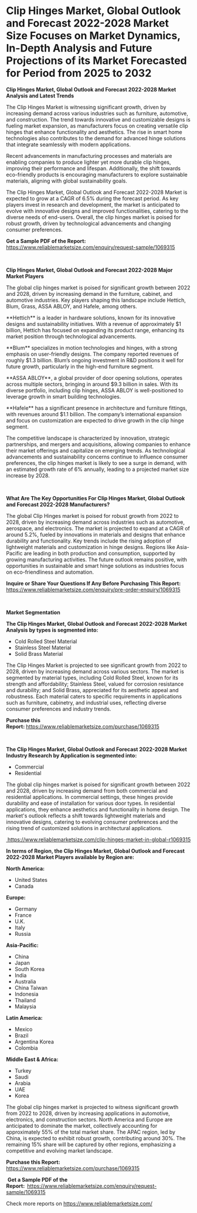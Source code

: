 <p><h1>Clip Hinges Market, Global Outlook and Forecast 2022-2028 Market Size Focuses on Market Dynamics, In-Depth Analysis and Future Projections of its Market Forecasted for Period from 2025 to 2032</h1></p><p><strong>Clip Hinges Market, Global Outlook and Forecast 2022-2028 Market Analysis and Latest Trends</strong></p>
<p><p>The Clip Hinges Market is witnessing significant growth, driven by increasing demand across various industries such as furniture, automotive, and construction. The trend towards innovative and customizable designs is fueling market expansion, as manufacturers focus on creating versatile clip hinges that enhance functionality and aesthetics. The rise in smart home technologies also contributes to the demand for advanced hinge solutions that integrate seamlessly with modern applications.</p><p>Recent advancements in manufacturing processes and materials are enabling companies to produce lighter yet more durable clip hinges, improving their performance and lifespan. Additionally, the shift towards eco-friendly products is encouraging manufacturers to explore sustainable materials, aligning with global sustainability goals.</p><p>The Clip Hinges Market, Global Outlook and Forecast 2022-2028 Market is expected to grow at a CAGR of 6.5% during the forecast period. As key players invest in research and development, the market is anticipated to evolve with innovative designs and improved functionalities, catering to the diverse needs of end-users. Overall, the clip hinges market is poised for robust growth, driven by technological advancements and changing consumer preferences.</p></p>
<p><strong>Get a Sample PDF of the Report:&nbsp;</strong> <a href="https://www.reliablemarketsize.com/enquiry/request-sample/1069315?utm_campaign=3348&utm_medium=2&utm_source=Github&utm_content=ia&utm_term=21032025&utm_id=clip-hinges-market-global-outlook-and-forecast-2022-2028">https://www.reliablemarketsize.com/enquiry/request-sample/1069315</a></p>
<p>&nbsp;</p>
<p><strong>Clip Hinges Market, Global Outlook and Forecast 2022-2028 Major Market Players</strong></p>
<p><p>The global clip hinges market is poised for significant growth between 2022 and 2028, driven by increasing demand in the furniture, cabinet, and automotive industries. Key players shaping this landscape include Hettich, Blum, Grass, ASSA ABLOY, and Hafele, among others.</p><p>**Hettich** is a leader in hardware solutions, known for its innovative designs and sustainability initiatives. With a revenue of approximately $1 billion, Hettich has focused on expanding its product range, enhancing its market position through technological advancements.</p><p>**Blum** specializes in motion technologies and hinges, with a strong emphasis on user-friendly designs. The company reported revenues of roughly $1.3 billion. Blum’s ongoing investment in R&D positions it well for future growth, particularly in the high-end furniture segment.</p><p>**ASSA ABLOY**, a global provider of door opening solutions, operates across multiple sectors, bringing in around $9.3 billion in sales. With its diverse portfolio, including clip hinges, ASSA ABLOY is well-positioned to leverage growth in smart building technologies.</p><p>**Hafele** has a significant presence in architecture and furniture fittings, with revenues around $1.1 billion. The company’s international expansion and focus on customization are expected to drive growth in the clip hinge segment.</p><p>The competitive landscape is characterized by innovation, strategic partnerships, and mergers and acquisitions, allowing companies to enhance their market offerings and capitalize on emerging trends. As technological advancements and sustainability concerns continue to influence consumer preferences, the clip hinges market is likely to see a surge in demand, with an estimated growth rate of 6% annually, leading to a projected market size increase by 2028.</p></p>
<p>&nbsp;</p>
<p><strong>What Are The Key Opportunities For Clip Hinges Market, Global Outlook and Forecast 2022-2028 Manufacturers?</strong></p>
<p><p>The global Clip Hinges market is poised for robust growth from 2022 to 2028, driven by increasing demand across industries such as automotive, aerospace, and electronics. The market is projected to expand at a CAGR of around 5.2%, fueled by innovations in materials and designs that enhance durability and functionality. Key trends include the rising adoption of lightweight materials and customization in hinge designs. Regions like Asia-Pacific are leading in both production and consumption, supported by growing manufacturing activities. The future outlook remains positive, with opportunities in sustainable and smart hinge solutions as industries focus on eco-friendliness and automation.</p></p>
<p><strong>Inquire or Share Your Questions If Any Before Purchasing This Report:</strong> <a href="https://www.reliablemarketsize.com/enquiry/pre-order-enquiry/1069315?utm_campaign=3348&utm_medium=2&utm_source=Github&utm_content=ia&utm_term=21032025&utm_id=clip-hinges-market-global-outlook-and-forecast-2022-2028">https://www.reliablemarketsize.com/enquiry/pre-order-enquiry/1069315</a></p>
<p>&nbsp;</p>
<p><strong>Market Segmentation</strong></p>
<p><strong>The Clip Hinges Market, Global Outlook and Forecast 2022-2028 Market Analysis by types is segmented into:</strong></p>
<p><ul><li>Cold Rolled Steel Material</li><li>Stainless Steel Material</li><li>Solid Brass Material</li></ul></p>
<p><p>The Clip Hinges Market is projected to see significant growth from 2022 to 2028, driven by increasing demand across various sectors. The market is segmented by material types, including Cold Rolled Steel, known for its strength and affordability; Stainless Steel, valued for corrosion resistance and durability; and Solid Brass, appreciated for its aesthetic appeal and robustness. Each material caters to specific requirements in applications such as furniture, cabinetry, and industrial uses, reflecting diverse consumer preferences and industry trends.</p></p>
<p><strong>Purchase this Report:&nbsp;</strong><a href="https://www.reliablemarketsize.com/purchase/1069315?utm_campaign=3348&utm_medium=2&utm_source=Github&utm_content=ia&utm_term=21032025&utm_id=clip-hinges-market-global-outlook-and-forecast-2022-2028">https://www.reliablemarketsize.com/purchase/1069315</a></p>
<p>&nbsp;</p>
<p><strong>The Clip Hinges Market, Global Outlook and Forecast 2022-2028 Market Industry Research by Application is segmented into:</strong></p>
<p><ul><li>Commercial</li><li>Residential</li></ul></p>
<p><p>The global clip hinges market is poised for significant growth between 2022 and 2028, driven by increasing demand from both commercial and residential applications. In commercial settings, these hinges provide durability and ease of installation for various door types. In residential applications, they enhance aesthetics and functionality in home design. The market's outlook reflects a shift towards lightweight materials and innovative designs, catering to evolving consumer preferences and the rising trend of customized solutions in architectural applications.</p></p>
<p><a href="https://www.reliablemarketsize.com/clip-hinges-market-in-global-r1069315?utm_campaign=3348&utm_medium=2&utm_source=Github&utm_content=ia&utm_term=21032025&utm_id=clip-hinges-market-global-outlook-and-forecast-2022-2028">&nbsp;https://www.reliablemarketsize.com/clip-hinges-market-in-global-r1069315</a></p>
<p><strong>In terms of Region, the Clip Hinges Market, Global Outlook and Forecast 2022-2028 Market Players available by Region are:</strong></p>
<p>
    <p> <strong> North America: </strong>
        <ul>
            <li>United States</li>
            <li>Canada</li>
        </ul>
        </p> 
    <p> <strong> Europe: </strong>
        <ul>
            <li>Germany</li>
            <li>France</li>
            <li>U.K.</li>
            <li>Italy</li>
            <li>Russia</li>
        </ul>
        </p> 
    <p> <strong> Asia-Pacific: </strong>
        <ul>
            <li>China</li>
            <li>Japan</li>
            <li>South Korea</li>
            <li>India</li>
            <li>Australia</li>
            <li>China Taiwan</li>
            <li>Indonesia</li>
            <li>Thailand</li>
            <li>Malaysia</li>
        </ul>
        </p> 
    <p> <strong> Latin America: </strong>
        <ul>
            <li>Mexico</li>
            <li>Brazil</li>
            <li>Argentina Korea</li>
            <li>Colombia</li>
        </ul>
        </p> 
    <p> <strong> Middle East & Africa: </strong>
        <ul>
            <li>Turkey</li>
            <li>Saudi</li>
            <li>Arabia</li>
            <li>UAE</li>
            <li>Korea</li>
        </ul>
    </p>
    </p>
<p><p>The global clip hinges market is projected to witness significant growth from 2022 to 2028, driven by increasing applications in automotive, electronics, and construction sectors. North America and Europe are anticipated to dominate the market, collectively accounting for approximately 55% of the total market share. The APAC region, led by China, is expected to exhibit robust growth, contributing around 30%. The remaining 15% share will be captured by other regions, emphasizing a competitive and evolving market landscape.</p></p>
<p><strong>Purchase this Report: </strong><a href="https://www.reliablemarketsize.com/purchase/1069315?utm_campaign=3348&utm_medium=2&utm_source=Github&utm_content=ia&utm_term=21032025&utm_id=clip-hinges-market-global-outlook-and-forecast-2022-2028">https://www.reliablemarketsize.com/purchase/1069315</a></p>
<p>&nbsp;<strong>Get a Sample PDF of the Report:&nbsp;&nbsp;</strong><a href="https://www.reliablemarketsize.com/enquiry/request-sample/1069315?utm_campaign=3348&utm_medium=2&utm_source=Github&utm_content=ia&utm_term=21032025&utm_id=clip-hinges-market-global-outlook-and-forecast-2022-2028">https://www.reliablemarketsize.com/enquiry/request-sample/1069315</a></p>
<p><strong></strong></p>
<p>Check more reports on <a href="https://www.reliablemarketsize.com/?utm_campaign=3348&utm_medium=2&utm_source=Github&utm_content=ia&utm_term=21032025&utm_id=clip-hinges-market-global-outlook-and-forecast-2022-2028">https://www.reliablemarketsize.com/</a></p>